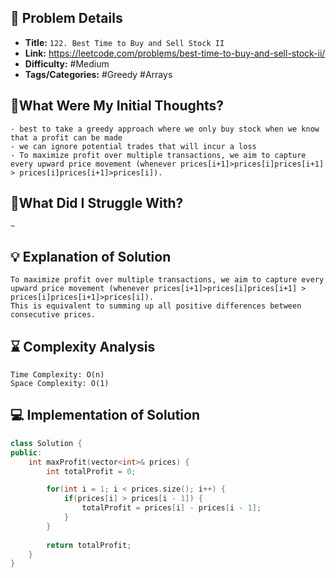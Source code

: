 ## 📝 Problem Details

- **Title:** `122. Best Time to Buy and Sell Stock II`
- **Link:** https://leetcode.com/problems/best-time-to-buy-and-sell-stock-ii/
- **Difficulty:** #Medium 
- **Tags/Categories:** #Greedy #Arrays 

## 💭What Were My Initial Thoughts?

```
- best to take a greedy approach where we only buy stock when we know that a profit can be made
- we can ignore potential trades that will incur a loss
- To maximize profit over multiple transactions, we aim to capture every upward price movement (whenever prices[i+1]>prices[i]prices[i+1] > prices[i]prices[i+1]>prices[i]).
```

## 🤔What Did I Struggle With?

```
~
```

## 💡 Explanation of Solution

```
To maximize profit over multiple transactions, we aim to capture every upward price movement (whenever prices[i+1]>prices[i]prices[i+1] > prices[i]prices[i+1]>prices[i]).
This is equivalent to summing up all positive differences between consecutive prices.
```

## ⌛ Complexity Analysis

```
Time Complexity: O(n)
Space Complexity: O(1)
```

## 💻 Implementation of Solution

```cpp
class Solution {
public:
	int maxProfit(vector<int>& prices) {
		int totalProfit = 0;

		for(int i = 1; i < prices.size(); i++) {
			if(prices[i] > prices[i - 1]) {
				totalProfit = prices[i] - prices[i - 1];
			}
		}
		
		return totalProfit;
	}
}
```